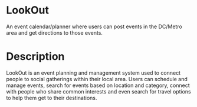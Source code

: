 # LookOut
An event calendar/planner where users can post events in the DC/Metro area and get directions to those events.

# Description
LookOut is an event planning and management system used to connect people to social gatherings within their local area. Users can schedule and manage events, search for events based on location and category, connect with people who share common interests and even search for travel options to help them get to their destinations. 
